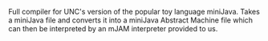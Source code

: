Full compiler for UNC's version of the popular toy language miniJava. Takes a miniJava file and converts it into a miniJava Abstract Machine file which can then be interpreted by an mJAM interpreter provided to us.
